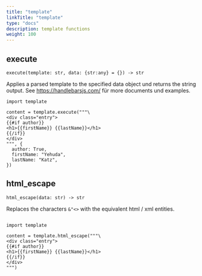 ```yaml
---
title: "template"
linkTitle: "template"
type: "docs"
description: template functions
weight: 100
---
```


## execute

`execute(template: str, data: {str:any} = {}) -> str`

Applies a parsed template to the specified data object und returns the string output. See https://handlebarsjs.com/ für more documents und examples.

```python3
import template

content = template.execute("""\
<div class="entry">
{{#if author}}
<h1>{{firstName}} {{lastName}}</h1>
{{/if}}
</div>
""", {
  author: True,
  firstName: "Yehuda",
  lastName: "Katz",
})
```

## html_escape

`html_escape(data: str) -> str`

Replaces the characters `&"<>` with the equivalent html / xml entities.

```python3

import template

content = template.html_escape("""\
<div class="entry">
{{#if author}}
<h1>{{firstName}} {{lastName}}</h1>
{{/if}}
</div>
""")
```
